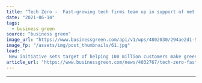 ```yaml
---
title: "Tech Zero -  Fast-growing tech firms team up in support of net zero transition"
date: "2021-06-14"
tags: 
  - business green
source: "business green"
image_url: "https://www.businessgreen.com/api/v1/wps/4802030/294ae2d1-5837-4e18-a5be-7449feb64a8c/5/data-centre-graphic-185x114.jpg"
image_fp: "/assets/img/post_thumbnails/61.jpg"
lead: "
 New initiative sets target of helping 100 million customers make greener choices to help accelerate decarbonisation ..."
article_url: "https://www.businessgreen.com/news/4032767/tech-zero-fast-growing-tech-firms-team-support-net-zero-transition"
---
```


---
